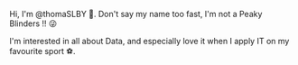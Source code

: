 Hi, I'm @thomaSLBY 👋. Don't say my name too fast, I'm not a Peaky Blinders !! 😜

I'm interested in all about Data, and especially love it when I apply IT on my favourite sport ⚽.
